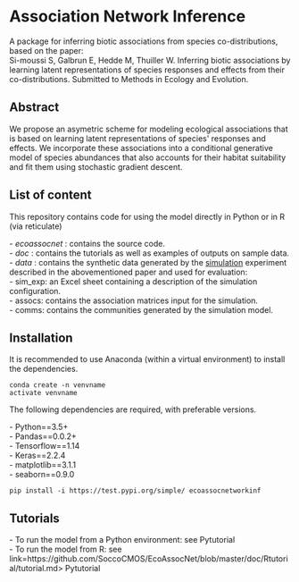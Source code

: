# Association Network Inference 
<p>
A package for inferring biotic associations from species co-distributions, based on the paper: </br>
Si-moussi S, Galbrun E, Hedde M, Thuiller W. Inferring biotic associations by learning latent representations of species responses and effects from their co-distributions. Submitted to Methods in Ecology and Evolution. 
</p>

## Abstract
<p>
We propose an asymetric scheme for modeling ecological associations that is based on learning latent representations of species' responses and effects. We incorporate these associations into a conditional generative model of species abundances that also accounts for their habitat suitability and fit them using stochastic gradient descent. 
</p>

## List of content
This repository contains code for using the model directly in Python or in R (via reticulate)
<p>
- <i> ecoassocnet </i>: contains the source code.</br>  
- <i> doc </i>: contains the tutorials as well as examples of outputs on sample data.</br>
- <i> data </i>: contains the synthetic data generated by the <a href="https://github.com/SoccoCMOS/simcoms">simulation</a> experiment described in the abovementioned paper and used for evaluation:</br>
  - sim_exp: an Excel sheet containing a description of the simulation configuration.</br>
  - assocs: contains the association matrices input for the simulation. </br>
  - comms: contains the communities generated by the simulation model.</br>
</p> 

## Installation
<p>
It is recommended to use Anaconda (within a virtual environment) to install the dependencies.  
</p>

```
conda create -n venvname
activate venvname
```

The following dependencies are required, with preferable versions.
<p>
- Python==3.5+ </br>
- Pandas==0.0.2+ </br>
- Tensorflow==1.14 </br>
- Keras==2.2.4 </br>
- matplotlib==3.1.1 </br>
- seaborn==0.9.0 </br>
</p>


```
pip install -i https://test.pypi.org/simple/ ecoassocnetworkinf
``` 

## Tutorials
<p>
- To run the model from a Python environment: see <href link=https://github.com/SoccoCMOS/EcoAssocNet/blob/master/doc/Pytutorial/md/tutorial.md> Pytutorial </href> </br>
- To run the model from R: see link=https://github.com/SoccoCMOS/EcoAssocNet/blob/master/doc/Rtutorial/tutorial.md> Pytutorial </href> 
</p>